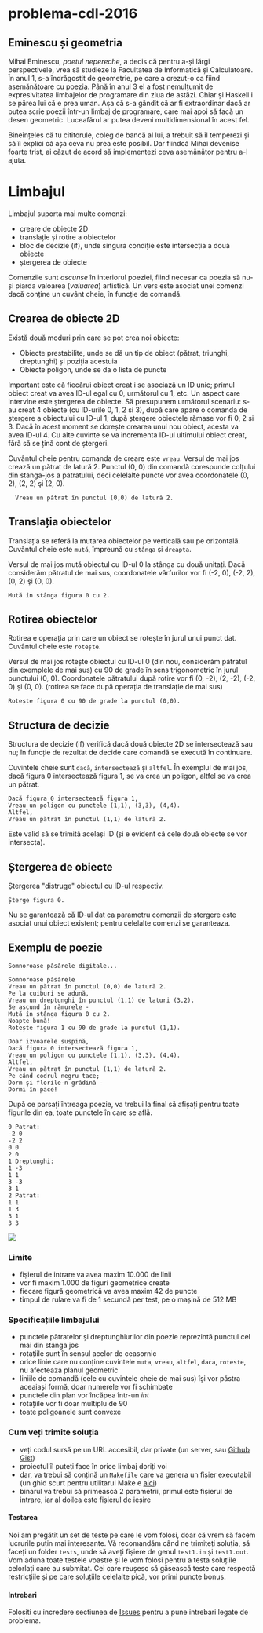 # problema-cdl-2016

## Eminescu și geometria

Mihai Eminescu, _poetul nepereche_, a decis că pentru a-și lărgi perspectivele, vrea să studieze la Facultatea de Informatică și Calculatoare. În anul 1, s-a îndrăgostit de geometrie, pe care a crezut-o ca fiind asemănătoare cu poezia. Până în anul 3 el a fost nemulțumit de expresivitatea limbajelor de programare din ziua de astăzi. Chiar și Haskell i se părea lui că e prea uman. Așa că s-a gândit că ar fi extraordinar dacă ar putea scrie poezii într-un limbaj de programare, care mai apoi să facă un desen geometric. Luceafărul ar putea deveni multidimensional în acest fel.

Bineînțeles că tu cititorule, coleg de bancă al lui, a trebuit să îl temperezi și să îi explici că așa ceva nu prea este posibil. Dar fiindcă Mihai devenise foarte trist, ai căzut de acord să implementezi ceva asemănător pentru a-l ajuta.

# Limbajul

Limbajul suporta mai multe comenzi:
- creare de obiecte 2D
- translație și rotire a obiectelor
- bloc de decizie (if), unde singura condiție este intersecția a două obiecte
- ștergerea de obiecte

Comenzile sunt *ascunse* în interiorul poeziei, fiind necesar ca poezia să nu-și piarda valoarea (*valuarea*) artistică.
Un vers este asociat unei comenzi dacă conține un cuvânt cheie, în funcție de comandă.

## Crearea de obiecte 2D
Există două moduri prin care se pot crea noi obiecte:
- Obiecte prestabilite, unde se dă un tip de obiect (pătrat, triunghi, dreptunghi) și poziția acestuia
- Obiecte poligon, unde se da o lista de puncte

Important este că fiecărui obiect creat i se asociază un ID unic; primul obiect creat va avea ID-ul egal cu 0, următorul cu 1, etc.
Un aspect care intervine este ștergerea de obiecte. Să presupunem următorul scenariu: s-au creat 4 obiecte (cu ID-urile 0, 1, 2 si 3), după care apare o comanda de ștergere a obiectului cu ID-ul 1; după ștergere obiectele rămase vor fi 0, 2 și 3. Dacă în acest moment se dorește crearea unui nou obiect, acesta va avea ID-ul 4. Cu alte cuvinte se va incrementa ID-ul ultimului obiect creat, fără să se țină cont de ștergeri. 

Cuvântul cheie pentru comanda de creare este `vreau`.
Versul de mai jos crează un pătrat de latură 2. Punctul (0, 0) din comandă corespunde colțului din stanga-jos a patratului,
deci celelalte puncte vor avea coordonatele (0, 2), (2, 2) şi (2, 0).

```
  Vreau un pătrat în punctul (0,0) de latură 2.
```

## Translația obiectelor
Translația se referă la mutarea obiectelor pe verticală sau pe orizontală.
Cuvântul cheie este `mută`, împreună cu `stânga` și `dreapta`.

Versul de mai jos mută obiectul cu ID-ul 0 la stânga cu două unitați. Dacă considerăm pătratul de mai sus, coordonatele vârfurilor vor fi (-2, 0), (-2, 2), (0, 2) şi (0, 0).

```
Mută în stânga figura 0 cu 2.
```

## Rotirea obiectelor
Rotirea e operația prin care un obiect se rotește în jurul unui punct dat.
Cuvântul cheie este `rotește`.

Versul de mai jos rotește obiectul cu ID-ul 0 (din nou, considerăm pătratul din exemplele de mai sus) cu 90 de grade în sens trigonometric în jurul punctului (0, 0). 
Coordonatele pătratului după rotire vor fi  (0, -2),  (2, -2),  (-2, 0) și (0, 0). (rotirea se face după operația de translație de mai sus)

```
Rotește figura 0 cu 90 de grade la punctul (0,0).
```

## Structura de decizie

Structura de decizie (if) verifică dacă două obiecte 2D se intersectează sau nu; în funcție de rezultat de decide care comandă se execută în continuare. 

Cuvintele cheie sunt `dacă`, `intersectează` și `altfel`.
În exemplul de mai jos, dacă figura 0 intersectează figura 1, se va crea un poligon, altfel se va crea un pătrat.

```
Dacă figura 0 intersectează figura 1,
Vreau un poligon cu punctele (1,1), (3,3), (4,4).
Altfel,
Vreau un pătrat în punctul (1,1) de latură 2.
```

Este valid să se trimită același ID (și e evident că cele două obiecte se vor intersecta).

## Ștergerea de obiecte

Ștergerea "distruge" obiectul cu ID-ul respectiv.

```
Șterge figura 0.
```

Nu se garantează că ID-ul dat ca parametru comenzii de ștergere este asociat unui obiect existent; pentru celelalte comenzi se garanteaza.


## Exemplu de poezie

```
Somnoroase păsărele digitale... 

Somnoroase păsărele
Vreau un pătrat în punctul (0,0) de latură 2.
Pe la cuiburi se adună,
Vreau un dreptunghi în punctul (1,1) de laturi (3,2).
Se ascund în rămurele -
Mută în stânga figura 0 cu 2.
Noapte bună!
Rotește figura 1 cu 90 de grade la punctul (1,1).

Doar izvoarele suspină,
Dacă figura 0 intersectează figura 1,
Vreau un poligon cu punctele (1,1), (3,3), (4,4).
Altfel,
Vreau un pătrat în punctul (1,1) de latură 2.
Pe când codrul negru tace;
Dorm şi florile-n grădină -
Dormi în pace!
```

După ce parsați întreaga poezie, va trebui la final să afișați pentru toate figurile din ea, toate punctele în care se află.

```
0 Patrat:
-2 0
-2 2
0 0
2 0
1 Dreptunghi:
1 -3
1 1
3 -3
3 1
2 Patrat:
1 1
1 3
3 1
3 3
```

![](https://lh3.googleusercontent.com/IYCrz1Qv6swJubWzBPzHPGNlg9Y6D8KxN7rNzHLnZamq_jkSvmmClfiMJrmvLEdz__5a3dEG4_W1-NVy2CnbUSTxnRAteL8fNi56yDWycPRAtBybnp46SQNJzaWf6GpAGYkO1kbmTRO_HVVzJ0F3myYqOm6zUAb52t6Tuk-VCQ5HKesxfAnISyZJWPRrrC9lmXcdzYwivsgovrpUErZSirwou2lJkD6xHzhd1nrF_3_9cPl7Fkut0qID0w5E57O8OrHt2VFmXZIV1V9TBWlbYMxJUO3Cc3X9Xe2LvXFgFpfu5i7LPkmSFfWrFqh_jIB0hMMj1sREtDIBv-K05Dr4k97wBm-EQbsHFVcMgxRv3lu0dKSEQIfpIKxwy8w1vwv_qMKyIm2HwHOwiTJYKA01Y6oQk5KwLcBhtxB5zQy3QwPbWQEUqbkbPm5LI-y85mvgFabzNcAevFjjI7K1lZYvXvTGplJn8vWiS6SWmDegMz54Z6jCRczDMFnjhuoTUkfGbJ6iWoTWoQQcMd7oNTo9MnQ98LDrWp_Boe3lXbCfERRcBuTjaB7XH8CHzHCnrjW8jU2jeA=w609-h812-no)

### Limite

* fișierul de intrare va avea maxim 10.000 de linii
* vor fi maxim 1.000 de figuri geometrice create
* fiecare figură geometrică va avea maxim 42 de puncte
* timpul de rulare va fi de 1 secundă per test, pe o mașină de 512 MB

### Specificațiile limbajului

- punctele pătratelor și dreptunghiurilor din poezie reprezintă punctul cel mai din stânga jos
- rotațiile sunt în sensul acelor de ceasornic
- orice linie care nu conține cuvintele `muta`, `vreau`, `altfel`, `daca`, `roteste`, nu afecteaza planul geometric
- liniile de comandă (cele cu cuvintele cheie de mai sus) își vor păstra aceaiași formă, doar numerele vor fi schimbate
- punctele din plan vor încăpea într-un _int_
- rotațiile vor fi doar multiplu de 90
- toate poligoanele sunt convexe

### Cum veți trimite soluția

- veți codul sursă pe un URL accesibil, dar private (un server, sau [Github Gist](https://gist.github.com))
- proiectul îl puteți face în orice limbaj doriți voi
- dar, va trebui să conțină un `Makefile` care va genera un fișier executabil (un ghid scurt pentru utilitarul Make e [aici](http://mrbook.org/blog/tutorials/make/))
- binarul va trebui să primească 2 parametrii, primul este fișierul de intrare, iar al doilea este fișierul de ieșire

#### Testarea

Noi am pregătit un set de teste pe care le vom folosi, doar că vrem să facem lucrurile puțin mai interesante. Vă recomandăm când ne trimiteți soluția, să faceți un folder `tests`, unde să aveți fișiere de genul `test1.in` și `test1.out`. Vom aduna toate testele voastre și le vom folosi pentru a testa soluțiile celorlați care au submitat. Cei care reușesc să găsească teste care respectă restricțiile și pe care soluțiile celelalte pică, vor primi puncte bonus.

#### Intrebari

Folositi cu incredere sectiunea de [Issues](https://github.com/rosedu/problema-cdl-2016/issues) pentru a pune intrebari legate de problema.
